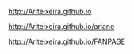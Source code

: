 http://Ariteixeira.github.io

http://Ariteixeira.github.io/ariane

http://Ariteixeira.github.io/FANPAGE







